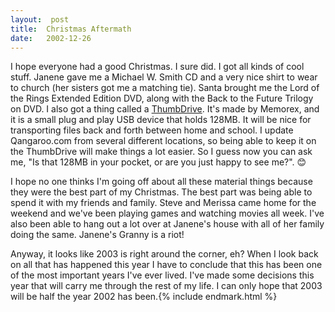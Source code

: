 ```yaml
---
layout:  post
title:  Christmas Aftermath
date:   2002-12-26
---
```


I hope everyone had a good Christmas. I sure did. I got all kinds of cool stuff. Janene gave me a Michael W. Smith CD and a very nice shirt to wear to church (her sisters got me a matching tie). Santa brought me the Lord of the Rings Extended Edition DVD, along with the Back to the Future Trilogy on DVD. I also got a thing called a [ThumbDrive](http://www.memorex.com/products/product_display.php?cid=165&pid=434&oid=501). It's made by Memorex, and it is a small plug and play USB device that holds 128MB. It will be nice for transporting files back and forth between home and school. I update Qangaroo.com from several different locations, so being able to keep it on the ThumbDrive will make things a lot easier. So I guess now you can ask me, "Is that 128MB in your pocket, or are you just happy to see me?". 😊

I hope no one thinks I'm going off about all these material things because they were the best part of my Christmas. The best part was being able to spend it with my friends and family. Steve and Merissa came home for the weekend and we've been playing games and watching movies all week. I've also been able to hang out a lot over at Janene's house with all of her family doing the same. Janene's Granny is a riot!

Anyway, it looks like 2003 is right around the corner, eh? When I look back on all that has happened this year I have to conclude that this has been one of the most important years I've ever lived. I've made some decisions this year that will carry me through the rest of my life. I can only hope that 2003 will be half the year 2002 has been.{% include endmark.html %}
